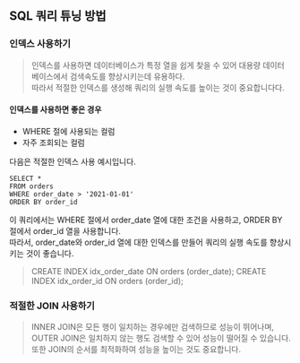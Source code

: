 ## SQL 쿼리 튜닝 방법

### 인덱스 사용하기
> 인덱스를 사용하면 데이터베이스가 특정 열을 쉽게 찾을 수 있어 대용량 데이터베이스에서 검색속도를 향상시키는데 유용하다. <br>
> 따라서 적절한 인덱스를 생성해 쿼리의 실행 속도를 높이는 것이 중요합니다다.<br>

#### 인덱스를 사용하면 좋은 경우
* WHERE 절에 사용되는 컬럼
* 자주 조회되는 컬럼
  
다음은 적절한 인덱스 사용 예시입니다.
```query
SELECT *
FROM orders
WHERE order_date > '2021-01-01'
ORDER BY order_id
```
이 쿼리에서는 WHERE 절에서 order_date 열에 대한 조건을 사용하고, ORDER BY 절에서 order_id 열을 사용합니다. <br>
따라서, order_date와 order_id 열에 대한 인덱스를 만들어 쿼리의 실행 속도를 향상시키는 것이 좋습니다.

> CREATE INDEX idx_order_date ON orders (order_date);
> CREATE INDEX idx_order_id ON orders (order_id);

### 적절한 JOIN 사용하기
> INNER JOIN은 모든 행이 일치하는 경우에만 검색하므로 성능이 뛰어나며, <br>
> OUTER JOIN은 일치하지 않는 행도 검색할 수 있어 성능이 떨어질 수 있습니다. <br>
> 또한 JOIN의 순서를 최적화하여 성능을 높이는 것도 중요합니다.
